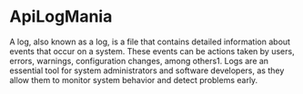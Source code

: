 # ApiLogMania
A log, also known as a log, is a file that contains detailed information about events that occur on a system. These events can be actions taken by users, errors, warnings, configuration changes, among others1. Logs are an essential tool for system administrators and software developers, as they allow them to monitor system behavior and detect problems early.
